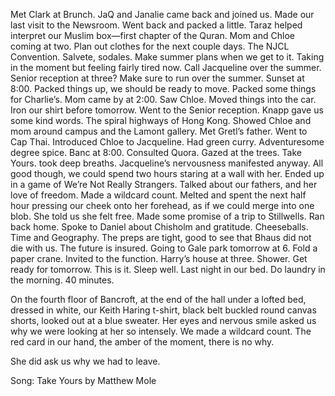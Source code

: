 Met Clark at Brunch. JaQ and Janalie came back and joined us. Made our last visit to the Newsroom. Went back and packed a little. Taraz helped interpret our Muslim box—first chapter of the Quran. Mom and Chloe coming at two. Plan out clothes for the next couple days. The NJCL Convention. Salvete, sodales. Make summer plans when we get to it. Taking in the moment but feeling fairly tired now. Call Jacqueline over the summer. Senior reception at three? Make sure to run over the summer. Sunset at 8:00. Packed things up, we should be ready to move. Packed some things for Charlie’s. Mom came by at 2:00. Saw Chloe. Moved things into the car. Iron our shirt before tomorrow. Went to the Senior reception. Knapp gave us some kind words. The spiral highways of Hong Kong. Showed Chloe and mom around campus and the Lamont gallery. Met Gretl’s father. Went to Cap Thai. Introduced Chloe to Jacqueline. Had green curry. Adventuresome degree spice. Banc at 8:00. Consulted Quora. Gazed at the trees. Take Yours. took deep breaths. Jacqueline’s nervousness manifested anyway. All good though, we could spend two hours staring at a wall with her. Ended up in a game of We’re Not Really Strangers. Talked about our fathers, and her love of freedom. Made a wildcard count. Melted and spent the next half hour pressing our cheek onto her forehead, as if we could merge into one blob. She told us she felt free. Made some promise of a trip to Stillwells. Ran back home. Spoke to Daniel about Chisholm and gratitude. Cheeseballs. Time and Geography. The preps are tight, good to see that Bhaus did not die with us. The future is insured. Going to Gale park tomorrow at 6. Fold a paper crane. Invited to the function. Harry’s house at three. Shower. Get ready for tomorrow. This is it. Sleep well. Last night in our bed. Do laundry in the morning. 40 minutes.

On the fourth floor of Bancroft, at the end of the hall under a lofted bed, dressed in white, our Keith Haring t-shirt, black belt buckled round canvas shorts, looked out at a blue sweater. Her eyes and nervous smile asked us why we were looking at her so intensely. We made a wildcard count. The red card in our hand, the amber of the moment, there is no why. 

She did ask us why we had to leave.

Song: Take Yours by Matthew Mole
